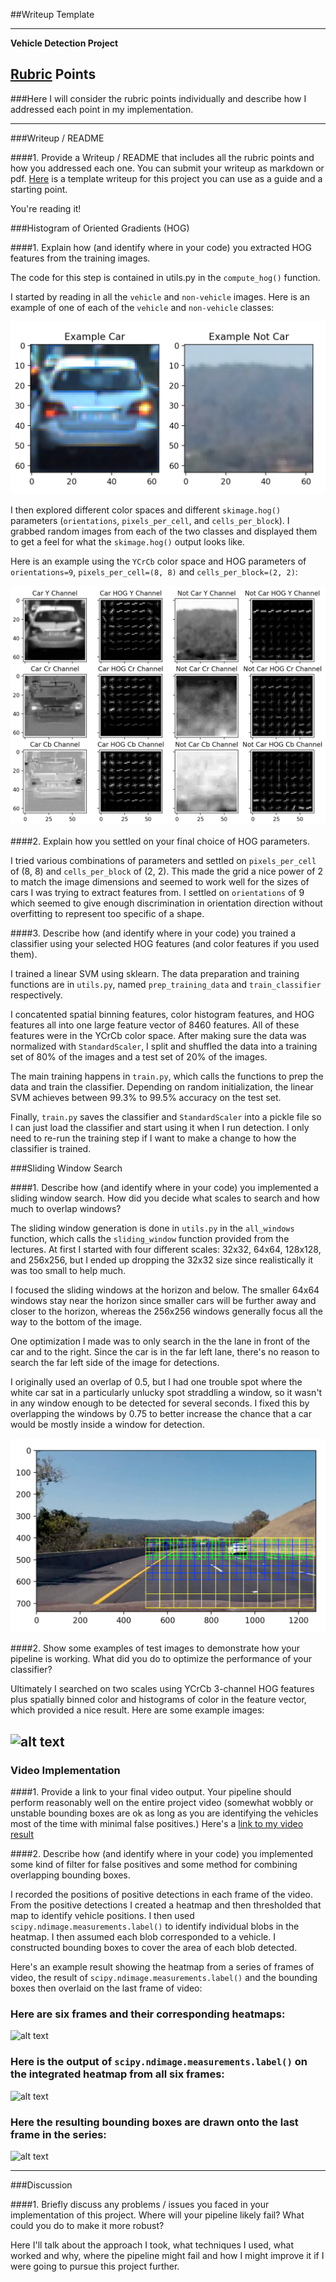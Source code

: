 ##Writeup Template

---

**Vehicle Detection Project**

[//]: # (Image References)
[image1]: ./examples/car_not_car.png
[image2]: ./examples/HOG_example.png
[image3]: ./examples/sliding_windows.png
[image4]: ./examples/sliding_window.jpg
[image5]: ./examples/bboxes_and_heat.png
[image6]: ./examples/labels_map.png
[image7]: ./examples/output_bboxes.png
[video1]: ./project_video.mp4

## [Rubric](https://review.udacity.com/#!/rubrics/513/view) Points
###Here I will consider the rubric points individually and describe how I addressed each point in my implementation.  

---
###Writeup / README

####1. Provide a Writeup / README that includes all the rubric points and how you addressed each one.  You can submit your writeup as markdown or pdf.  [Here](https://github.com/udacity/CarND-Vehicle-Detection/blob/master/writeup_template.md) is a template writeup for this project you can use as a guide and a starting point.  

You're reading it!

###Histogram of Oriented Gradients (HOG)

####1. Explain how (and identify where in your code) you extracted HOG features from the training images.

The code for this step is contained in utils.py in the `compute_hog()` function.

I started by reading in all the `vehicle` and `non-vehicle` images.  Here is an
example of one of each of the `vehicle` and `non-vehicle` classes:

![alt text][image1]

I then explored different color spaces and different `skimage.hog()` parameters
(`orientations`, `pixels_per_cell`, and `cells_per_block`).  I grabbed random
images from each of the two classes and displayed them to get a feel for what
the `skimage.hog()` output looks like.

Here is an example using the `YCrCb` color space and HOG parameters of
`orientations=9`, `pixels_per_cell=(8, 8)` and `cells_per_block=(2, 2)`:

![alt text][image2]

####2. Explain how you settled on your final choice of HOG parameters.

I tried various combinations of parameters and settled on `pixels_per_cell` of
(8, 8) and `cells_per_block` of (2, 2).  This made the grid a nice power of 2 to
match the image dimensions and seemed to work well for the sizes of cars I was
trying to extract features from.  I settled on `orientations` of 9 which seemed
to give enough discrimination in orientation direction without overfitting to
represent too specific of a shape.

####3. Describe how (and identify where in your code) you trained a classifier using your selected HOG features (and color features if you used them).

I trained a linear SVM using sklearn.  The data preparation and training functions
are in `utils.py`, named `prep_training_data` and `train_classifier` respectively.

I concatented spatial binning features, color histogram features, and HOG
features all into one large feature vector of 8460 features.  All of these features
were in the YCrCb color space.  After making sure the data was normalized with
`StandardScaler`, I split and shuffled the data into a training set of 80% of
the images and a test set of 20% of the images.

The main training happens in `train.py`, which calls the functions to prep the
data and train the classifier.  Depending on random initialization, the linear
SVM achieves between 99.3% to 99.5% accuracy on the test set.

Finally, `train.py` saves the classifier and `StandardScaler` into a pickle file
so I can just load the classifier and start using it when I run detection.  I only
need to re-run the training step if I want to make a change to how the classifier
is trained.

###Sliding Window Search

####1. Describe how (and identify where in your code) you implemented a sliding window search.  How did you decide what scales to search and how much to overlap windows?

The sliding window generation is done in `utils.py` in the `all_windows` function,
which calls the `sliding_window` function provided from the lectures.  At first
I started with four different scales: 32x32, 64x64, 128x128, and 256x256, but
I ended up dropping the 32x32 size since realistically it was too small to help
much.

I focused the sliding windows at the horizon and below.  The smaller 64x64 windows
stay near the horizon since smaller cars will be further away and closer to the
horizon, whereas the 256x256 windows generally focus all the way to the bottom
of the image.

One optimization I made was to only search in the the lane in front of the car
and to the right.  Since the car is in the far left lane, there's no reason to
search the far left side of the image for detections.

I originally used an overlap of 0.5, but I had one trouble spot where the white
car sat in a particularly unlucky spot straddling a window, so it wasn't in any
window enough to be detected for several seconds.  I fixed this by overlapping
the windows by 0.75 to better increase the chance that a car would be mostly
inside a window for detection.

![alt text][image3]

####2. Show some examples of test images to demonstrate how your pipeline is working.  What did you do to optimize the performance of your classifier?

Ultimately I searched on two scales using YCrCb 3-channel HOG features plus spatially binned color and histograms of color in the feature vector, which provided a nice result.  Here are some example images:

![alt text][image4]
---

### Video Implementation

####1. Provide a link to your final video output.  Your pipeline should perform reasonably well on the entire project video (somewhat wobbly or unstable bounding boxes are ok as long as you are identifying the vehicles most of the time with minimal false positives.)
Here's a [link to my video result](./project_video.mp4)


####2. Describe how (and identify where in your code) you implemented some kind of filter for false positives and some method for combining overlapping bounding boxes.

I recorded the positions of positive detections in each frame of the video.  From the positive detections I created a heatmap and then thresholded that map to identify vehicle positions.  I then used `scipy.ndimage.measurements.label()` to identify individual blobs in the heatmap.  I then assumed each blob corresponded to a vehicle.  I constructed bounding boxes to cover the area of each blob detected.  

Here's an example result showing the heatmap from a series of frames of video, the result of `scipy.ndimage.measurements.label()` and the bounding boxes then overlaid on the last frame of video:

### Here are six frames and their corresponding heatmaps:

![alt text][image5]

### Here is the output of `scipy.ndimage.measurements.label()` on the integrated heatmap from all six frames:
![alt text][image6]

### Here the resulting bounding boxes are drawn onto the last frame in the series:
![alt text][image7]



---

###Discussion

####1. Briefly discuss any problems / issues you faced in your implementation of this project.  Where will your pipeline likely fail?  What could you do to make it more robust?

Here I'll talk about the approach I took, what techniques I used, what worked and why, where the pipeline might fail and how I might improve it if I were going to pursue this project further.  

